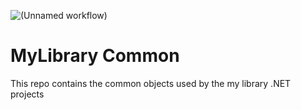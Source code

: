![(Unnamed workflow)](https://github.com/MyLibrary-com/my-library-common/workflows/(Unnamed%20workflow)/badge.svg)
# MyLibrary Common
This repo contains the common objects used by the my library .NET projects

